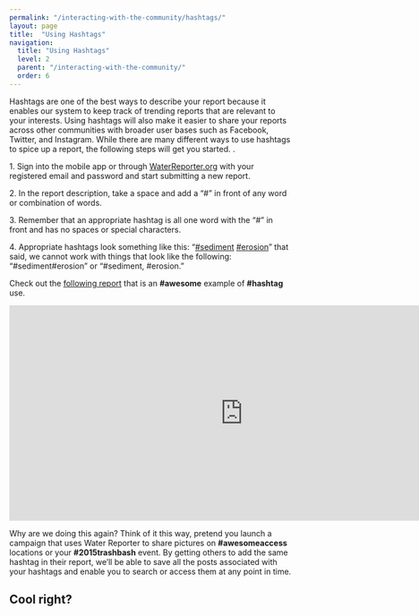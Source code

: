 ```yaml
---
permalink: "/interacting-with-the-community/hashtags/"
layout: page
title:  "Using Hashtags"
navigation:
  title: "Using Hashtags"
  level: 2
  parent: "/interacting-with-the-community/"
  order: 6
---
```


<p>
 Hashtags are one of the best ways to describe your report because it enables our system to keep track of trending reports that are relevant to your interests.  Using hashtags will also make it easier to share your reports across other communities with broader user bases such as Facebook, Twitter, and Instagram.  While there are many different ways to use hashtags to spice up a report, the following steps will get you started.
.
</p>


<p>
1. Sign into the mobile app or through <a href="https://www.waterreporter.org" target="_blank">WaterReporter.org</a> with your registered email and password and start submitting a new report.
</p>

<p>
2. In the report description, take a space and add a “#” in front of any word or combination of words.  
</p>

<p>
3. Remember that an appropriate hashtag is all one word with the “#” in front and has no spaces or special characters.    
</p>

<p>
4. Appropriate hashtags look something like this: “<a href="http://www.waterreporter.org/search?q=%7B%22filters%22:%5B%7B%22name%22:%22report_description%22,%22op%22:%22ilike%22,%22val%22:%22%25%23sediment%25%22%7D%5D,%22order_by%22:%5B%7B%22field%22:%22report_date%22,%22direction%22:%22desc%22%7D,%7B%22field%22:%22id%22,%22direction%22:%22desc%22%7D%5D%7D&page=1" target="_blank">#sediment</a> <a href="http://dev.waterreporter.org/search?q=%7B%22filters%22:%5B%7B%22name%22:%22report_description%22,%22op%22:%22ilike%22,%22val%22:%22%25%23erosion%25%22%7D%5D,%22order_by%22:%5B%7B%22field%22:%22report_date%22,%22direction%22:%22desc%22%7D,%7B%22field%22:%22id%22,%22direction%22:%22desc%22%7D%5D%7D&page=1" target="_blank">#erosion</a>” that said, we cannot work with things that look like the following: “#sediment#erosion” or “#sediment, #erosion.”
</p>

<p>
Check out the <a href="http://www.waterreporter.org/reports/2159" target="_blank">following report</a> that is an <strong>#awesome</strong> example of <strong>#hashtag</strong> use.
</p>



<p class="text-center">
<iframe src="https://player.vimeo.com/video/138997204?title=0&byline=0&portrait=0" width="833" height="385" frameborder="0" webkitallowfullscreen mozallowfullscreen allowfullscreen></iframe>
</p>

<p>
Why are we doing this again?  Think of it this way, pretend you launch a campaign that uses Water Reporter to share pictures on <strong>#awesomeaccess</strong> locations or your <strong>#2015trashbash</strong> event.  By getting others to add the same hashtag in their report, we’ll be able to save all the posts associated with your hashtags and enable you to search or access them at any point in time.  
</p>

<h2 class="text-center">
Cool right?
</h2>
